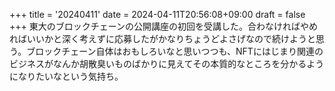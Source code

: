 +++
title = '20240411'
date = 2024-04-11T20:56:08+09:00
draft = false
+++
東大のブロックチェーンの公開講座の初回を受講した。合わなければやめればいいかと深く考えずに応募したがかなりちょうどよさげなので続けようと思う。ブロックチェーン自体はおもしろいなと思いつつも、NFTにはじまり関連のビジネスがなんか胡散臭いものばかりに見えてその本質的なところを分かるようになりたいなという気持ち。